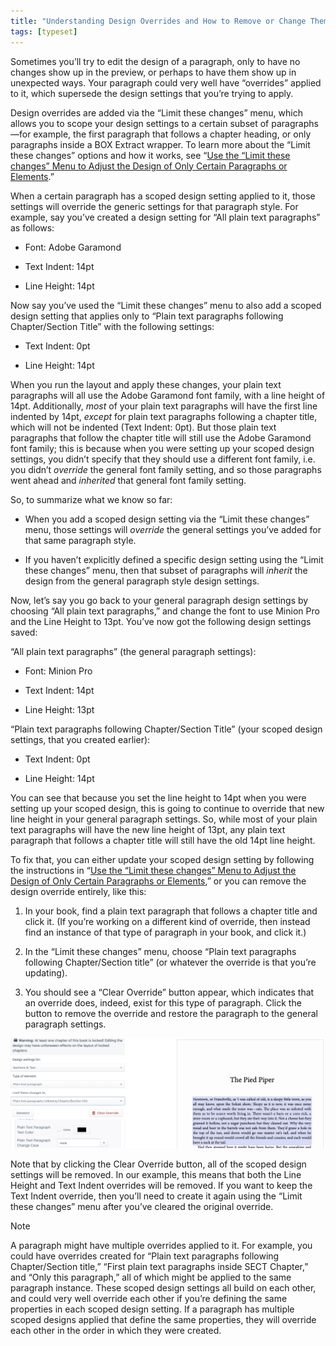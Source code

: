 ```yaml
---
title: "Understanding Design Overrides and How to Remove or Change Them"
tags: [typeset]
---
```

 
<html><body><section data-type="chapter" class="hsecchapter" data-hederis-type="hsecchapter" id="design-settings-and-inheritance" data-pi-attrs="id: design-settings-and-inheritance; data-tags: typeset;" role="doc-chapter" data-tags="typeset" data-author-name=" " data-book-title=" " title="Understanding Design Overrides and How to Remove or Change Them"><p class="hblkp" data-hederis-type="hblkp" id="pW1BED8rR">Sometimes you&#8217;ll try to edit the design of a paragraph, only to have no changes show up in the preview, or perhaps to have them show up in unexpected ways. Your paragraph could very well have &#8220;overrides&#8221; applied to it, which supersede the design settings that you&#8217;re trying to apply.</p><p class="hblkp" data-hederis-type="hblkp" id="pyh30HBVr">Design overrides are added via the &#8220;Limit these changes&#8221; menu, which allows you to scope your design settings to a certain subset of paragraphs&#8212;for example, the first paragraph that follows a chapter heading, or only paragraphs inside a BOX Extract wrapper. To learn more about the &#8220;Limit these changes&#8221; options and how it works, see &#8220;<a href="{% link _docs/selectors.md %}" data-hederis-type="hspana" id="pzWojL9kI"><span class="Hyperlink" data-hederis-type="hspnspan" id="puG92HJvc">Use the &#8220;Limit these changes&#8221; Menu to Adjust the Design of Only Certain Paragraphs or Elements</span></a>.&#8221; </p><p class="hblkp" data-hederis-type="hblkp" id="pxlQdoSIb">When a certain paragraph has a scoped design setting applied to it, those settings will override the generic settings for that paragraph style. For example, say you&#8217;ve created a design setting for &#8220;All plain text paragraphs&#8221; as follows:</p><ul class="hwprbulletlist" data-hederis-type="hwprbulletlist" id="plaWpMnOz"><li class="hblkuli" data-hederis-type="hblkuli" id="lip9ZQAaSi"><p class="hblkuli" data-hederis-type="hblklip" id="pR4uvs68d">Font: Adobe Garamond</p></li><li class="hblkuli" data-hederis-type="hblkuli" id="linlfI7m0r"><p class="hblkuli" data-hederis-type="hblklip" id="pFZJOPVt9">Text Indent: 14pt</p></li><li class="hblkuli" data-hederis-type="hblkuli" id="liAC5uBvYI"><p class="hblkuli" data-hederis-type="hblklip" id="pign9KIWt">Line Height: 14pt</p></li></ul><p class="hblkp" data-hederis-type="hblkp" id="pHVGkNied">Now say you&#8217;ve used the &#8220;Limit these changes&#8221; menu to also add a scoped design setting that applies only to &#8220;Plain text paragraphs following Chapter/Section Title&#8221; with the following settings:</p><ul class="hwprbulletlist" data-hederis-type="hwprbulletlist" id="pVkjh0vg0"><li class="hblkuli" data-hederis-type="hblkuli" id="licNvZZGA6"><p class="hblkuli" data-hederis-type="hblklip" id="pFOd3xQXb">Text Indent: 0pt</p></li><li class="hblkuli" data-hederis-type="hblkuli" id="liGCVHG6pl"><p class="hblkuli" data-hederis-type="hblklip" id="pZdcXyebP">Line Height: 14pt</p></li></ul><p class="hblkp" data-hederis-type="hblkp" id="p8Ap9uvj6">When you run the layout and apply these changes, your plain text paragraphs will all use the Adobe Garamond font family, with a line height of 14pt. Additionally, <em data-hederis-type="hspanem" id="pSin1OJcM">most</em> of your plain text paragraphs will have the first line indented by 14pt, <em class="hspanem" data-hederis-type="hspanem" id="pUt4eEutX">except</em> for plain text paragraphs following a chapter title, which will not be indented (Text Indent: 0pt). But those plain text paragraphs that follow the chapter title will still use the Adobe Garamond font family; this is because when you were setting up your scoped design settings, you didn&#8217;t specify that they should use a different font family, i.e. you didn&#8217;t <em class="hspanem" data-hederis-type="hspanem" id="p0H6Iv6ye">override</em> the general font family setting, and so those paragraphs went ahead and <em class="hspanem" data-hederis-type="hspanem" id="pMdggWxG6">inherited</em> that general font family setting.</p><p class="hblkp" data-hederis-type="hblkp" id="pgMhjh6Uu">So, to summarize what we know so far: </p><ul class="hwprbulletlist" data-hederis-type="hwprbulletlist" id="pzVzSZUHw"><li class="hblkuli" data-hederis-type="hblkuli" id="liWwTF7uL8"><p class="hblkuli" data-hederis-type="hblklip" id="pg6wni0s5">When you add a scoped design setting via the &#8220;Limit these changes&#8221; menu, those settings will <em class="hspanem" data-hederis-type="hspanem" id="pNGKnC8U1">override</em> the general settings you&#8217;ve added for that same paragraph style.</p></li><li class="hblkuli" data-hederis-type="hblkuli" id="lieql4RiwC"><p class="hblkuli" data-hederis-type="hblklip" id="pfQffpLos">If you haven&#8217;t explicitly defined a specific design setting using the &#8220;Limit these changes&#8221; menu, then that subset of paragraphs will <em class="hspanem" data-hederis-type="hspanem" id="pc4r2oWiB">inherit</em> the design from the general paragraph style design settings.</p></li></ul><p class="hblkp" data-hederis-type="hblkp" id="pQxbfTwbX">Now, let&#8217;s say you go back to your general paragraph design settings by choosing &#8220;All plain text paragraphs,&#8221; and change the font to use Minion Pro and the Line Height to 13pt. You&#8217;ve now got the following design settings saved:</p><p class="hblkp" data-hederis-type="hblkp" id="pEUmPYa0q">&#8220;All plain text paragraphs&#8221; (the general paragraph settings):</p><ul class="hwprbulletlist" data-hederis-type="hwprbulletlist" id="pjZ8PmXB3"><li class="hblkuli" data-hederis-type="hblkuli" id="liqDDMa1VF"><p class="hblkuli" data-hederis-type="hblklip" id="po3lf0f0t">Font: Minion Pro</p></li><li class="hblkuli" data-hederis-type="hblkuli" id="liJasznf88"><p class="hblkuli" data-hederis-type="hblklip" id="pwsAmXepH">Text Indent: 14pt</p></li><li class="hblkuli" data-hederis-type="hblkuli" id="limyCImvjl"><p class="hblkuli" data-hederis-type="hblklip" id="p94CM7Iy3">Line Height: 13pt</p></li></ul><p class="hblkp" data-hederis-type="hblkp" id="pUvBXVA9J">&#8220;Plain text paragraphs following Chapter/Section Title&#8221; (your scoped design settings, that you created earlier):</p><ul class="hwprbulletlist" data-hederis-type="hwprbulletlist" id="pI7c1B8M9"><li class="hblkuli" data-hederis-type="hblkuli" id="liC891AsVN"><p class="hblkuli" data-hederis-type="hblklip" id="pNE4OKtwH">Text Indent: 0pt</p></li><li class="hblkuli" data-hederis-type="hblkuli" id="liNpEfXwZ8"><p class="hblkuli" data-hederis-type="hblklip" id="pvOSsRRzq">Line Height: 14pt</p></li></ul><p class="hblkp" data-hederis-type="hblkp" id="pQXuVzBDm">You can see that because you set the line height to 14pt when you were setting up your scoped design, this is going to continue to override that new line height in your general paragraph settings. So, while most of your plain text paragraphs will have the new line height of 13pt, any plain text paragraph that follows a chapter title will still have the old 14pt line height.</p><p class="hblkp" data-hederis-type="hblkp" id="p1RRQu02s">To fix that, you can either update your scoped design setting by following the instructions in &#8220;<a href="{% link _docs/selectors.md %}" data-hederis-type="hspana" id="pvmimTDDh"><span class="Hyperlink" data-hederis-type="hspnspan" id="pJak9I7DN">Use the &#8220;Limit these changes&#8221; Menu to Adjust the Design of Only Certain Paragraphs or Elements</span></a>,&#8221; or you can remove the design override entirely, like this:</p><ol class="hwprnumlist" data-hederis-type="hwprnumlist" id="pDfZYPXOU"><li class="hblkoli" data-hederis-type="hblkoli" id="li6a6RDBHV"><p class="hblkoli" data-hederis-type="hblklip" id="pfJltM1fA">In your book, find a plain text paragraph that follows a chapter title and click it. (If you&#8217;re working on a different kind of override, then instead find an instance of that type of paragraph in your book, and click it.)</p></li><li class="hblkoli" data-hederis-type="hblkoli" id="liEwDjyqn2"><p class="hblkoli" data-hederis-type="hblklip" id="p69peWOSE">In the &#8220;Limit these changes&#8221; menu, choose &#8220;Plain text paragraphs following Chapter/Section title&#8221; (or whatever the override is that you&#8217;re updating).</p></li><li class="hblkoli" data-hederis-type="hblkoli" id="liwJWNbT6V"><p class="hblkoli" data-hederis-type="hblklip" id="pPgQczxF1">You should see a &#8220;Clear Override&#8221; button appear, which indicates that an override does, indeed, exist for this type of paragraph. Click the button to remove the override and restore the paragraph to the general paragraph settings.</p></li></ol><img data-hederis-type="hblkimg" class="hblkimg" id="pCSldB2Yw" src="/images/override1.png" data-img-src="/images/override1.png"/><p class="hblkp" data-hederis-type="hblkp" id="pKNYrYFFw">Note that by clicking the Clear Override button, all of the scoped design settings will be removed. In our example, this means that both the Line Height and Text Indent overrides will be removed. If you want to keep the Text Indent override, then you&#8217;ll need to create it again using the &#8220;Limit these changes&#8221; menu after you&#8217;ve cleared the original override. </p><aside class="hwprbox box" data-hederis-type="hwprbox" id="pVfHuiVbh" data-type="sidebar"><p class="hblktype" data-hederis-type="hblktype" id="p77H9hYjJ">Note</p><p class="hblkp" data-hederis-type="hblkp" id="pQEaoywSk">A paragraph might have multiple overrides applied to it. For example, you could have overrides created for &#8220;Plain text paragraphs following Chapter/Section title,&#8221; &#8220;First plain text paragraphs inside SECT Chapter,&#8221; and &#8220;Only this paragraph,&#8221; all of which might be applied to the same paragraph instance. These scoped design settings all build on each other, and could very well override each other if you&#8217;re defining the same properties in each scoped design setting. If a paragraph has multiple scoped designs applied that define the same properties, they will override each other in the order in which they were created.</p></aside></section></body></html>
